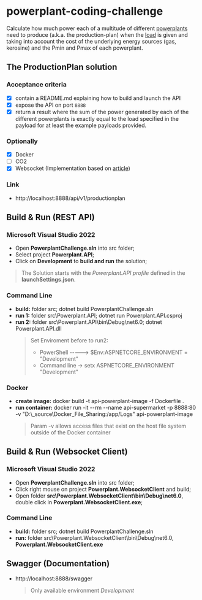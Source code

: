 # powerplant-coding-challenge

Calculate how much power each of a multitude of different [powerplants](https://en.wikipedia.org/wiki/Power_station) need 
to produce (a.k.a. the production-plan) when the [load](https://en.wikipedia.org/wiki/Load_profile) is given
and taking into account the cost of the underlying energy sources (gas,  kerosine) and the Pmin and Pmax of each powerplant.

## The ProductionPlan solution

### Acceptance criteria
- [x] contain a README.md explaining how to build and launch the API
- [x] expose the API on port `8888`
- [x] return a result where the sum of the power generated by each of the different powerplants is
  exactly equal to the load specified in the payload for at least the example payloads provided.

### Optionally
- [x] Docker
- [ ] CO2
- [x] Websocket (Implementation based on [article](https://radu-matei.com/blog/aspnet-core-websockets-middleware/))

### Link
- http://localhost:8888/api/v1/productionplan

## Build & Run (REST API)

### Microsoft Visual Studio 2022

- Open **PowerplantChallenge.sln** into src folder;
- Select project **Powerplant.API**;
- Click on **Development** to **build and run** the solution;
> The Solution starts with the *Powerplant.API profile* defined in the **launchSettings.json**.

### Command Line

- **build:** folder src; dotnet build PowerplantChallenge.sln
- **run 1:** folder src\Powerplant.API; dotnet run Powerplant.API.csproj
- **run 2:** folder src\Powerplant.API\bin\Debug\net6.0; dotnet Powerplant.API.dll
  > Set Enviroment before to run2:
  > - PowerShell -----> $Env:ASPNETCORE_ENVIRONMENT = "Development"
  > - Command line -> setx ASPNETCORE_ENVIRONMENT "Development"

### Docker

- **create image:** docker build -t api-powerplant-image -f Dockerfile .
- **run container:** docker run -it --rm --name api-supermarket -p 8888:80 -v "D:\\_source\\Docker_File_Sharing:/app/Logs" api-powerplant-image
  > Param -v allows access files that exist on the host file system outside of the Docker container

## Build & Run (Websocket Client)

### Microsoft Visual Studio 2022

- Open **PowerplantChallenge.sln** into src folder;
- Click right mouse on project **Powerplant.WebsocketClient** and build;
- Open folder **src\Powerplant.WebsocketClient\bin\Debug\net6.0**, double click in **Powerplant.WebsocketClient.exe**;

### Command Line

- **build:** folder src; dotnet build PowerplantChallenge.sln
- **run:** folder src\Powerplant.WebsocketClient\bin\Debug\net6.0, **Powerplant.WebsocketClient.exe**


## Swagger (Documentation)

- http://localhost:8888/swagger
  > Only available environment *Development*
